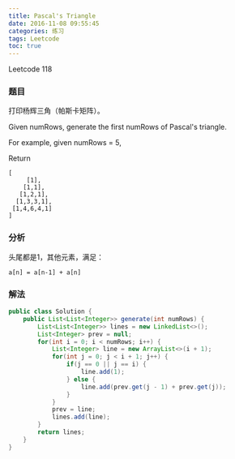 ```yaml
---
title: Pascal's Triangle
date: 2016-11-08 09:55:45
categories: 练习
tags: Leetcode
toc: true
---
```


Leetcode 118

### 题目

打印杨辉三角（帕斯卡矩阵）。

Given numRows, generate the first numRows of Pascal's triangle.

For example, given numRows = 5,

Return

```
[
     [1],
    [1,1],
   [1,2,1],
  [1,3,3,1],
 [1,4,6,4,1]
]
```

### 分析

头尾都是1，其他元素，满足：

```
a[n] = a[n-1] + a[n]
```

### 解法

```java
public class Solution {
    public List<List<Integer>> generate(int numRows) {
        List<List<Integer>> lines = new LinkedList<>();
        List<Integer> prev = null;
        for(int i = 0; i < numRows; i++) {
            List<Integer> line = new ArrayList<>(i + 1);
            for(int j = 0; j < i + 1; j++) {
                if(j == 0 || j == i) {
                    line.add(1);
                } else {
                    line.add(prev.get(j - 1) + prev.get(j));
                }
            }
            prev = line;
            lines.add(line);
        }
        return lines;
    }
}
```